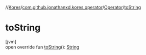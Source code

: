 //[Kores](../../../index.md)/[com.github.jonathanxd.kores.operator](../index.md)/[Operator](index.md)/[toString](to-string.md)

# toString

[jvm]\
open override fun [toString](to-string.md)(): [String](https://kotlinlang.org/api/latest/jvm/stdlib/kotlin/-string/index.html)
